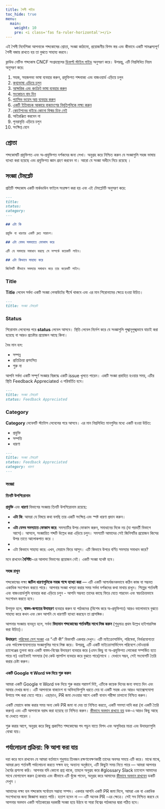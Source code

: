 ```yaml
---
title: শৈলী গাইড
toc_hide: true
menu:
  main:
    weight: 10
    pre: <i class='fas fa-ruler-horizontal'></i>
---
```


এই শৈলী নির্দেশিকা আপনাকে শব্দকোষের শ্রোতা, সংজ্ঞা কাঠামো, প্রয়োজনীয় বিশদ স্তর এবং কীভাবে একটি সামঞ্জস্যপূর্ণ শৈলী বজায় রাখতে হয় তা বুঝতে সাহায্য করবে।

ক্লাউড নেটিভ শব্দকোষ CNCF সংগ্রহস্থলের [ডিফল্ট স্টাইল গাইড](https://github.com/cncf/foundation/blob/master/style-guide.md) অনুসরণ করে। উপরন্তু, এটি নিম্নলিখিত নিয়ম অনুসরণ করে:

1. সহজ, সহজলভ্য ভাষা ব্যবহার করুন, প্রযুক্তিগত শব্দবাক্য এবং বাজওয়ার্ড এড়িয়ে চলুন
2. [কথ্যভাষা এড়িয়ে চলুন](https://en.wikipedia.org/wiki/Colloquialism)
3. [আক্ষরিক এবং কংক্রিট ভাষা ব্যবহার করুন](http://guidetogrammar.org/grammar/composition/abstract.htm)
4. [সংকোচন বাদ দিন](https://en.wikipedia.org/wiki/Contraction_(grammar))
5. [প্যাসিভ ভয়েস অল্প ব্যবহার করুন](https://www.ef.com/ca/english-resources/english-grammar/passive-voice/)
6. [একটি ইতিবাচক আকারে বাক্যাংশের বিবৃতিগুলিকে লক্ষ্য করুন](https://examples.yourdictionary.com/positive-sentence-examples.html)
7. [কোটেশনের বাইরে কোনো বিস্ময় চিহ্ন নেই](https://www.grammarly.com/blog/exclamation-mark/)
8. অতিরঞ্জিত করবেন না
9. পুনরাবৃত্তি এড়িয়ে চলুন
10. সংক্ষিপ্ত হোন

## শ্রোতা

শব্দকোষটি প্রযুক্তিগত এবং অ-প্রযুক্তিগত দর্শকদের জন্য লেখা। অনুগ্রহ করে নিশ্চিত করুন যে সংজ্ঞাগুলি সহজ ভাষায় ব্যাখ্যা করা হয়েছে এবং প্রযুক্তিগত জ্ঞান গ্রহণ করবেন না। আরো যে সংজ্ঞা অধীনে নিচে রয়েছে ।

## সংজ্ঞা টেমপ্লেট


প্রতিটি শব্দকোষ একটি মার্কডাউন ফাইলে সংরক্ষণ করা হয় এবং এই টেমপ্লেটটি অনুসরণ করে:

```md
---
title: 
status: 
category: 
---

## এটা কি

প্রযুক্তি বা ধারণার একটি দ্রুত সারাংশ।

## এটা যেসব সমস্যাতে ফোকাস করে

এটি যে সমস্যার সমাধান করছে সে সম্পর্কে কয়েকটি লাইন।

## এটা কিভাবে সাহায্য করে

জিনিসটি কীভাবে সমস্যার সমাধান করে তার কয়েকটি লাইন।

```

### Title

**Title** লেবেল সর্বদা একটি সংজ্ঞা লেআউটের শীর্ষে থাকবে এবং এর মান শিরোনামের ক্ষেত্রে হওয়া উচিত। 

```md
---
title: সংজ্ঞা টেমপ্লেট
```

### Status

শিরোনাম লেবেলের পরে **status** লেবেল আসবে। স্থিতি লেবেল নির্দেশ করে যে সংজ্ঞাগুলি পুঙ্খানুপুঙ্খভাবে যাচাই করা হয়েছে বা আরও প্রচেষ্টার প্রয়োজন আছে কিনা।

বৈধ মান হল:

- সম্পন্ন
- প্রতিক্রিয়া প্রশংসিত
- শুরু না

আপনি সর্বদা একটি সম্পূর্ণ সংজ্ঞার বিরুদ্ধে একটি issue খুলতে পারেন। একটি সংজ্ঞা প্রবাহিত হওয়ার সময়, এটির স্থিতি Feedback Appreciated এ পরিবর্তিত হবে।

```md
---
title: সংজ্ঞা টেমপ্লেট
status: Feedback Appreciated
```

### Category

**Category** লেবেলটি স্ট্যাটাস লেবেলের পরে আসবে। এর মান নিম্নলিখিত মানগুলির মধ্যে একটি হওয়া উচিত:

- প্রযুক্তি
- সম্পত্তি
- ধারণা

```md
---
title: সংজ্ঞা টেমপ্লেট
status: Feedback Appreciated
category: ধারণা
---
```


### সংজ্ঞা

#### তিনটি উপশিরোনাম

**প্রযুক্তি** এবং **ধারণা** বিভাগের সংজ্ঞায় তিনটি উপশিরোনাম রয়েছে:

- **এটা কি**: আমরা যে বিষয়ে কথা বলছি তার একটি সংক্ষিপ্ত এবং স্পষ্ট ধারণা প্রদান করুন।
- 
- **এটা যেসব সমস্যাতে ফোকাস করে**: সমস্যাটির উপর ফোকাস করুন, সমাধানের দিকে নয় (যা পরবর্তী বিভাগে আসে)। আসলে, সংজ্ঞায়িত শব্দটি উল্লেখ করা এড়িয়ে চলুন। সমস্যাটি আমাদের সেই জিনিসটির প্রয়োজন কিসের উপর তাতে আলোকপাত করে ।
- 
- এটা কিভাবে সাহায্য করে: এখন, মেয়াদে ফিরে আসুন।  এটি কিভাবে উপরে বর্ণিত সমস্যার সমাধান করে?

মনে রাখবেন **বৈশিষ্ট্য**-এর আলাদা বিভাগের প্রয়োজন নেই। একটি সংজ্ঞা যথেষ্ট হবে।

#### সহজ রাখুন

শব্দকোষের লক্ষ্য **জটিল ধারণাগুলিকে সহজ শব্দে ব্যাখ্যা করা** — এটি একটি আশ্চর্যজনকভাবে কঠিন কাজ যা সম্ভবত একাধিক সংশোধন করতে পারে। আপনার সংজ্ঞা খসড়া করার সময় সর্বদা দর্শকদের কথা মাথায় রাখুন। শিল্পের শর্তাবলী এবং বাজওয়ার্ডগুলি ব্যবহার করা এড়িয়ে চলুন - আপনি সম্ভবত তাদের কাছে ফিরে যেতে পারবেন এবং স্বয়ংক্রিয়ভাবে সংশোধন করতে হবে।

উপযুক্ত হলে, **বাস্তব-জগতের উদাহরণ** ব্যবহার করুন যা পাঠকদের (বিশেষ করে অ-প্রযুক্তিগত) আরও ভালোভাবে বুঝতে সাহায্য করে কখন এবং কেন আপনি যে ধারণাটি ব্যাখ্যা করছেন তা প্রাসঙ্গিক।

আপনার সংজ্ঞায় ব্যবহৃত হলে, সর্বদা **বিদ্যমান শব্দকোষের শর্তাবলীর সাথে লিঙ্ক করুন** (শুধুমাত্র প্রথম উল্লেখ হাইপারলিঙ্ক করা উচিত)।

**উদাহরণ**: [পরিষেবা মেশ সংজ্ঞা](https://glossary.cncf.io/service_mesh/) এর “এটি কী” বিভাগটি একবার দেখুন। এটি মাইক্রোসার্ভিস, পরিষেবা, নির্ভরযোগ্যতা এবং পর্যবেক্ষণযোগ্যতার সংজ্ঞাগুলির সাথে লিঙ্ক করে। উপরন্তু, এটি একটি মাইক্রোসার্ভিসেস পরিবেশে নেটওয়ার্ক চ্যালেঞ্জের তুলনা করে একটি বাস্তব-বিশ্বের উদাহরণ ব্যবহার করে (এমন কিছু যা অ-প্রযুক্তিগত লোকেরা সম্পর্কিত হতে পারে না)  ওয়াইফাই সমস্যার (যা কেউ ল্যাপটপ ব্যবহার করে বুঝতে পারে)সাথে । যেখানে সম্ভব, সেই সংযোগটি তৈরি করার চেষ্টা করুন।



#### একটি Google বা Word ডক দিয়ে শুরু করুন

আমরা একটি Google বা Word ডক দিয়ে শুরু করার পরামর্শ দিই, এটিকে কয়েক দিনের জন্য বসতে দিন এবং আবার দেখার জন্য। এটি আপনাকে বাক্যাংশ বা অভিব্যক্তিগুলি ধরতে দেয় যা একটি সহজ এবং আরও অ্যাক্সেসযোগ্য উপায়ে শব্দ করা যেতে পারে। এছাড়াও,  PR জমা দেওয়ার আগে একটি বানান পরীক্ষা চালানো নিশ্চিত করুন।

একটি মেয়াদে কাজ করার সময় অন্য কেউ PR জমা না দেয় তা নিশ্চিত করতে, একটি সমস্যা দাবি করা (বা একটি তৈরি করুন) এবং এটি আপনাকে বরাদ্দ করা হয়েছে তা নিশ্চিত করুন। [কীভাবে অবদান রাখতে হয়](https://glossary.cncf.io/contribute/) ডক-এ আরও কিছু আছে যা দেখতে পারেন  ।

শুরু করার আগে, অনুগ্রহ করে কিছু প্রকাশিত শব্দকোষের পদ পড়ুন যাতে বিশদ এবং অসুবিধার মাত্রা এবং উদাহরণগুলি বোঝা যায়।


## পর্যালোচনা প্রক্রিয়া: কি আশা করা যায়

দয়া করে মনে রাখবেন যে আমরা বর্তমানে শুধুমাত্র তিনজন রক্ষণাবেক্ষণকারী তাদের অবসর সময়ে এটি করে। মাঝে মাঝে, আমরা দ্রুত শর্তাবলী পর্যালোচনা করতে সক্ষম হব; অন্যান্য অনুষ্ঠানে, এটি কিছুটা সময় নিতে পারে — আমরা আপনার ধৈর্যের প্রশংসা করি। আপনার যদি কোনো প্রশ্ন থাকে, তাহলে অনুগ্রহ করে #glossary Slack চ্যানেলে আমাদের সাথে যোগাযোগ করুন (কোথায় এবং কীভাবে এটি খুঁজে পাবেন, অনুগ্রহ করে আমাদের [কীভাবে অবদান রাখবেন](https://glossary.cncf.io/contribute/)  ডকটি দেখুন ।

আমাদের লক্ষ্য হল শব্দকোষ সর্বোত্তম সম্ভাব্য সম্পদ। একবার আপনি একটি PR জমা দিলে, আমরা এক বা একাধিক সংশোধনের জন্য জিজ্ঞাসা করতে পারি। হতাশ হবেন না — এটি অনেক  PR -এর ক্ষেত্রে। সেই সব  নিশ্চিত করবে যে আপনার অবদান একটি সত্যিকারের দরকারী সংজ্ঞা হয়ে উঠবে যা সারা বিশ্বের পাঠকদের দ্বারা পঠিত হবে।
